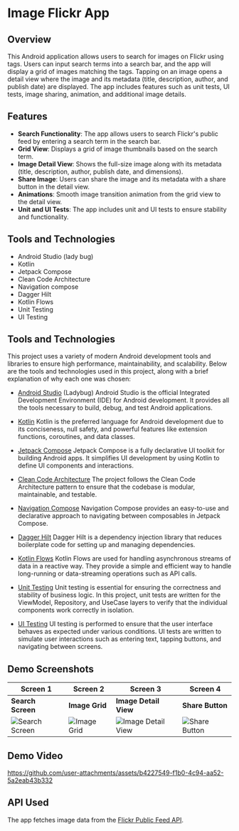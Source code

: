 # Image Flickr App

## Overview

This Android application allows users to search for images on Flickr using tags. Users can input search terms into a search bar, and the app will display a grid of images matching the tags. Tapping on an image opens a detail view where the image and its metadata (title, description, author, and publish date) are displayed. The app includes features such as unit tests, UI tests, image sharing, animation, and additional image details.

## Features

- **Search Functionality**: The app allows users to search Flickr's public feed by entering a search term in the search bar.
- **Grid View**: Displays a grid of image thumbnails based on the search term.
- **Image Detail View**: Shows the full-size image along with its metadata (title, description, author, publish date, and dimensions).
- **Share Image**: Users can share the image and its metadata with a share button in the detail view.
- **Animations**: Smooth image transition animation from the grid view to the detail view.
- **Unit and UI Tests**: The app includes unit and UI tests to ensure stability and functionality.

## Tools and Technologies

- Android Studio (lady bug)
- Kotlin
- Jetpack Compose
- Clean Code Architecture
- Navigation compose
- Dagger Hilt
- Kotlin Flows
- Unit Testing
- UI Testing


## Tools and Technologies

This project uses a variety of modern Android development tools and libraries to ensure high performance, maintainability, and scalability. Below are the tools and technologies used in this project, along with a brief explanation of why each one was chosen:

- [Android Studio](https://developer.android.com/studio) (Ladybug)
Android Studio is the official Integrated Development Environment (IDE) for Android development. It provides all the tools necessary to build, debug, and test Android applications.

- [Kotlin](https://kotlinlang.org/)
Kotlin is the preferred language for Android development due to its conciseness, null safety, and powerful features like extension functions, coroutines, and data classes.

- [Jetpack Compose](https://developer.android.com/jetpack/compose)
Jetpack Compose is a fully declarative UI toolkit for building Android apps. It simplifies UI development by using Kotlin to define UI components and interactions.

- [Clean Code Architecture](https://martinfowler.com/bliki/CleanArchitecture.html)
The project follows the Clean Code Architecture pattern to ensure that the codebase is modular, maintainable, and testable.

- [Navigation Compose](https://developer.android.com/jetpack/compose/navigation)
Navigation Compose provides an easy-to-use and declarative approach to navigating between composables in Jetpack Compose.

- [Dagger Hilt](https://developer.android.com/training/dependency-injection/hilt-android)
Dagger Hilt is a dependency injection library that reduces boilerplate code for setting up and managing dependencies. 

- [Kotlin Flows](https://kotlinlang.org/docs/flow.html)
Kotlin Flows are used for handling asynchronous streams of data in a reactive way. They provide a simple and efficient way to handle long-running or data-streaming operations such as API calls. 

- [Unit Testing](https://developer.android.com/training/testing/unit-tests)
Unit testing is essential for ensuring the correctness and stability of business logic. In this project, unit tests are written for the ViewModel, Repository, and UseCase layers to verify that the individual components work correctly in isolation. 
- [UI Testing](https://developer.android.com/training/testing/ui-testing)
UI testing is performed to ensure that the user interface behaves as expected under various conditions. UI tests are written to simulate user interactions such as entering text, tapping buttons, and navigating between screens. 

## Demo Screenshots

| **Screen 1**        | **Screen 2**         | **Screen 3**          | **Screen 4**         |
|---------------------|----------------------|-----------------------|----------------------|
| **Search Screen**    | **Image Grid**       | **Image Detail View** | **Share Button**     |
| ![Search Screen](https://github.com/user-attachments/assets/acbaf7fa-aef7-4633-83bf-7e960e36d34e) | ![Image Grid](https://github.com/user-attachments/assets/d604d964-232d-409b-be4e-38fd822e6c04) | ![Image Detail View](https://github.com/user-attachments/assets/eb0a4576-c0b8-4fd7-a1ab-4bdc36408347) | ![Share Button](https://github.com/user-attachments/assets/73cac27e-3a84-4725-9cc7-0d1c532af428) |

## Demo Video
https://github.com/user-attachments/assets/b4227549-f1b0-4c94-aa52-5a2eab43b332

## API Used

The app fetches image data from the [Flickr Public Feed API](https://api.flickr.com/services/feeds/photos_public.gne?format=json&nojsoncallback=1).

